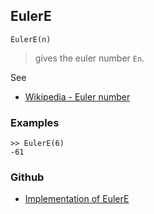 ## EulerE

```
EulerE(n)
```

> gives the euler number `En`.

See
* [Wikipedia - Euler number](http://en.wikipedia.org/wiki/Euler_number)

### Examples

```
>> EulerE(6)
-61
```
 
 

### Github

* [Implementation of EulerE](https://github.com/axkr/symja_android_library/blob/master/symja_android_library/matheclipse-core/src/main/java/org/matheclipse/core/builtin/NumberTheory.java#L1668) 
